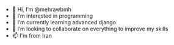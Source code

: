 - 👋 Hi, I’m @mehrawbmh
- 👀 I’m interested in programming
- 🌱 I’m currently learning advanced django
- 💞️ I’m looking to collaborate on everything to improve my skills
- 📫 I'm from Iran

<!---
mehrawbmh/mehrawbmh is a ✨ special ✨ repository because its `README.md` (this file) appears on your GitHub profile.
You can click the Preview link to take a look at your changes.
--->
